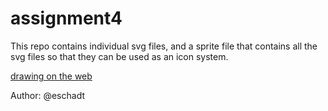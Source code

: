 # assignment4

This repo contains individual svg files, and a sprite file that contains all the svg files so that they can be used as an icon system.

[drawing on the web](https://cims.nyu.edu/~eas764/380/hw2/assignment2.html)

Author: @eschadt
